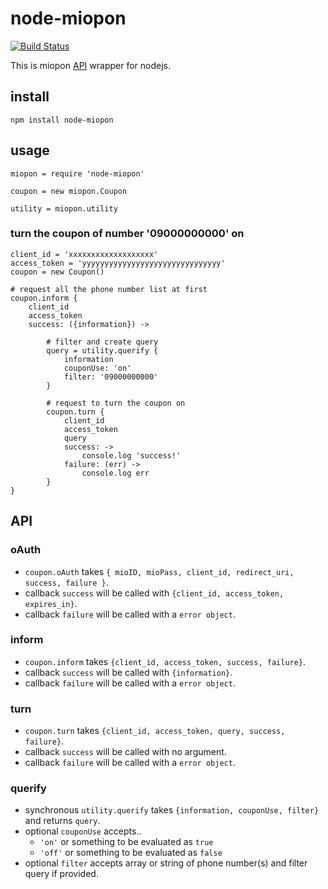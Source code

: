 # node-miopon
[![Build Status](https://travis-ci.org/KamataRyo/node-miopon.svg?branch=master)](https://travis-ci.org/KamataRyo/node-miopon)

This is miopon [API](https://www.iijmio.jp/hdd/coupon/mioponapi.jsp) wrapper for nodejs.

## install
`npm install node-miopon`

## usage
`miopon = require 'node-miopon'`

`coupon = new miopon.Coupon`

`utility = miopon.utility`


### turn the coupon of number '09000000000' on
    client_id = 'xxxxxxxxxxxxxxxxxxx'
    access_token = 'yyyyyyyyyyyyyyyyyyyyyyyyyyyyyyy'        
    coupon = new Coupon()

    # request all the phone number list at first
    coupon.inform {
        client_id
        access_token
        success: ({information}) ->

            # filter and create query
            query = utility.querify {
                information
                couponUse: 'on'
                filter: '09000000000'
            }

            # request to turn the coupon on
            coupon.turn {
                client_id
                access_token
                query
                success: ->
                    console.log 'success!'
                failure: (err) ->
                    console.log err
            }
    }




## API

### oAuth

- `coupon.oAuth` takes `{ mioID, mioPass, client_id, redirect_uri, success, failure }`.
- callback `success` will be called with `{client_id, access_token, expires_in}`.
- callback `failure`  will be called with a `error object`.

### inform

- `coupon.inform` takes `{client_id, access_token, success, failure}`.
- callback `success` will be called with `{information}`.
- callback `failure`  will be called with a `error object`.

### turn

- `coupon.turn` takes `{client_id, access_token, query, success, failure}`.
- callback `success` will be called with no argument.
- callback `failure`  will be called with a `error object`.

### querify

- synchronous `utility.querify` takes `{information, couponUse, filter}` and returns `query`.
- optional `couponUse` accepts..
    + `'on'` or something to be evaluated as `true`
    + `'off'` or something to be evaluated as `false`
- optional `filter` accepts array or string of phone number(s) and filter query if provided.

